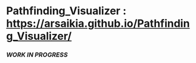 # Pathfinding_Visualizer : https://arsaikia.github.io/Pathfinding_Visualizer/

### _WORK IN PROGRESS_
